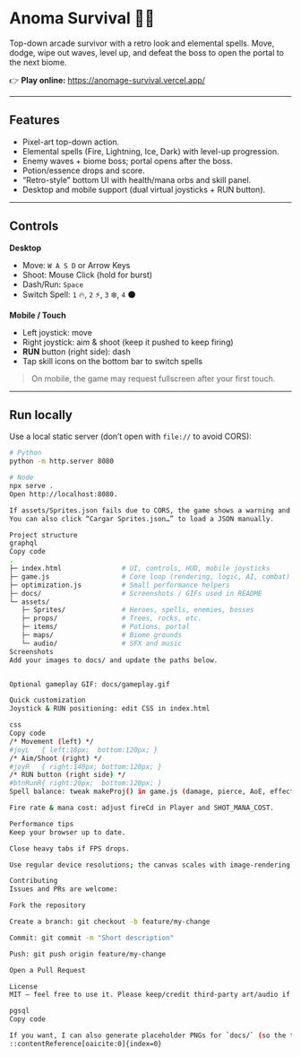 # Anoma Survival 🧙‍♂️

Top-down arcade survivor with a retro look and elemental spells. Move, dodge, wipe out waves, level up, and defeat the boss to open the portal to the next biome.

👉 **Play online:** https://anomage-survival.vercel.app/

---

## Features

- Pixel-art top-down action.
- Elemental spells (Fire, Lightning, Ice, Dark) with level-up progression.
- Enemy waves + biome boss; portal opens after the boss.
- Potion/essence drops and score.
- “Retro-style” bottom UI with health/mana orbs and skill panel.
- Desktop and mobile support (dual virtual joysticks + RUN button).

---

## Controls

**Desktop**
- Move: `W A S D` or Arrow Keys  
- Shoot: Mouse Click (hold for burst)  
- Dash/Run: `Space`  
- Switch Spell: `1` 🔥, `2` ⚡, `3` ❄️, `4` 🌑

**Mobile / Touch**
- Left joystick: move  
- Right joystick: aim & shoot (keep it pushed to keep firing)  
- **RUN** button (right side): dash  
- Tap skill icons on the bottom bar to switch spells

> On mobile, the game may request fullscreen after your first touch.

---

## Run locally

Use a local static server (don’t open with `file://` to avoid CORS):

```bash
# Python
python -m http.server 8080

# Node
npx serve .
Open http://localhost:8080.

If assets/Sprites.json fails due to CORS, the game shows a warning and falls back to default paths.
You can also click “Cargar Sprites.json…” to load a JSON manually.

Project structure
graphql
Copy code
.
├─ index.html               # UI, controls, HUD, mobile joysticks
├─ game.js                  # Core loop (rendering, logic, AI, combat)
├─ optimization.js          # Small performance helpers
├─ docs/                    # Screenshots / GIFs used in README
└─ assets/
   ├─ Sprites/              # Heroes, spells, enemies, bosses
   ├─ props/                # Trees, rocks, etc.
   ├─ items/                # Potions, portal
   ├─ maps/                 # Biome grounds
   └─ audio/                # SFX and music
Screenshots
Add your images to docs/ and update the paths below.


Optional gameplay GIF: docs/gameplay.gif

Quick customization
Joystick & RUN positioning: edit CSS in index.html

css
Copy code
/* Movement (left) */
#joyL   { left:18px;  bottom:120px; }
/* Aim/Shoot (right) */
#joyR   { right:140px; bottom:120px; }
/* RUN button (right side) */
#btnRunR{ right:20px;  bottom:120px; }
Spell balance: tweak makeProj() in game.js (damage, pierce, AoE, effects).

Fire rate & mana cost: adjust fireCd in Player and SHOT_MANA_COST.

Performance tips
Keep your browser up to date.

Close heavy tabs if FPS drops.

Use regular device resolutions; the canvas scales with image-rendering: pixelated.

Contributing
Issues and PRs are welcome:

Fork the repository

Create a branch: git checkout -b feature/my-change

Commit: git commit -m "Short description"

Push: git push origin feature/my-change

Open a Pull Request

License
MIT — feel free to use it. Please keep/credit third-party art/audio if you reuse those assets.

pgsql
Copy code

If you want, I can also generate placeholder PNGs for `docs/` (so the table doesn’t look empty until you upload your own screenshots).
::contentReference[oaicite:0]{index=0}
